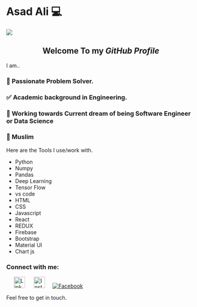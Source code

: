 # Asad Ali 💻
<a href="hhttps://sourcerer.io/asadali00" target="_blank">
<img src="https://sourcerer.io/icons/logo-bright.svg">
</a>
<h2 align="center">Welcome To my <i><b> GitHub Profile </b></i></h2>
I am..

### 🎲 Passionate Problem Solver.

### ✅ Academic background in Engineering.

### 🏃 Working towards Current dream of being Software Engineer or Data Science

### 🕌 Muslim

Here are the Tools I use/work with.
<ul>
  <li>Python</li>
  <li>Numpy</li>
   <li>Pandas</li>
   <li>Deep Learning</li>
   <li>Tensor Flow</li>
   <li>vs code</li>
   <li>HTML</li>
   <li>CSS</li>
   <li>Javascript</li>
   <li>React</li>
   <li>REDUX</li>
   <li>Firebase</li>
   <li>Bootstrap</li>
   <li>Material UI</li>
   <li>Chart js</li>
</ul>
<h3>Connect with me:</h3>

&nbsp;&nbsp;&nbsp;&nbsp; <a href="https://www.linkedin.com/in/asad-ali-9910a0172/" target="_blank"><img src="https://camo.githubusercontent.com/b65faae8871ebbdb99790f2644ea7f3c89800b0c/68747470733a2f2f63646e2e6a7364656c6976722e6e65742f6e706d2f73696d706c652d69636f6e734076332f69636f6e732f6c696e6b6564696e2e737667" height=30px width=30px alt="LinkedIn"></a>  &nbsp;&nbsp;&nbsp;&nbsp; <a href="https://www.instagram.com/axadali68/" target="_blank"><img src="https://camo.githubusercontent.com/8ea1156d8ac160172cbef7a54a19bad16a73ebe4/68747470733a2f2f63646e2e6a7364656c6976722e6e65742f6e706d2f73696d706c652d69636f6e734076332f69636f6e732f696e7374616772616d2e737667" height=30px width=30px alt="Insta"></a>&nbsp;&nbsp;&nbsp;&nbsp; <a href="https://www.facebook.com/realAxadali" target="_blank"><img src="https://img.shields.io/badge/Facebook-%231877F2.svg?&style=flat-square&logo=facebook&logoColor=white" alt="Facebook"></a> 


Feel free to get in touch. 

<!--
**AsadAli00/AsadAli00** is a ✨ _special_ ✨ repository because its `README.md` (this file) appears on your GitHub profile.
As salaam o Alaikum (Peace be upon you) ! Thank you for taking interest in knowing me.
As salaam o Alaikum (Peace be upon you) ! Thank you for taking interest in knowing me.

